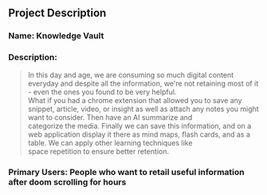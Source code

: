 ## Project Description
### Name: Knowledge Vault  
### Description:
> In this day and age, we are consuming so much digital content everyday and despite all the information, we're not retaining most of it - even the ones you found to be very helpful. <br/>
> What if you had a chrome extension that allowed you to save any snippet, article, video, or insight as well as attach any notes you might want to consider. Then have an AI summarize and <br/>
> categorize the media. Finally we can save this information, and on a web application display it there as mind maps, flash cards, and as a table. We can apply other learning techniques like <br/>
> space repetition to ensure better retention. 
### Primary Users: People who want to retail useful information after doom scrolling for hours 